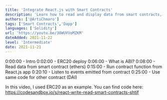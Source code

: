 ```yaml
---
title: 'Integrate React.js with Smart Contracts'
description: 'Learn how to read and display data from smart contracts, issue or sign new transactions and listen to events.'
authors: ['@ArtiChmaro']
tags: ['Smart Contracts','Dapp']
languages: ['Solidity']
url: 'https://youtu.be/38WUVVoMZKM'
dateAdded: 2021-11-22
level: 'Intermediate'
date: 2021-11-21
---
```


0:00:00 - Intro
0:02:00 - ERC20 deploy
0:06:00 - What is ABI?
0:08:00 - Read data from smart contract (ethers)
0:15:00 - Run contract function from React.js app
0:20:10 - Listen to events emitted from contract
0:25:00 - Use same code for other contract (DAI)


In this video, I used ERC20 as an example. You can find code here:
https://codesandbox.io/s/react-write-read-smart-contracts-shtjf

